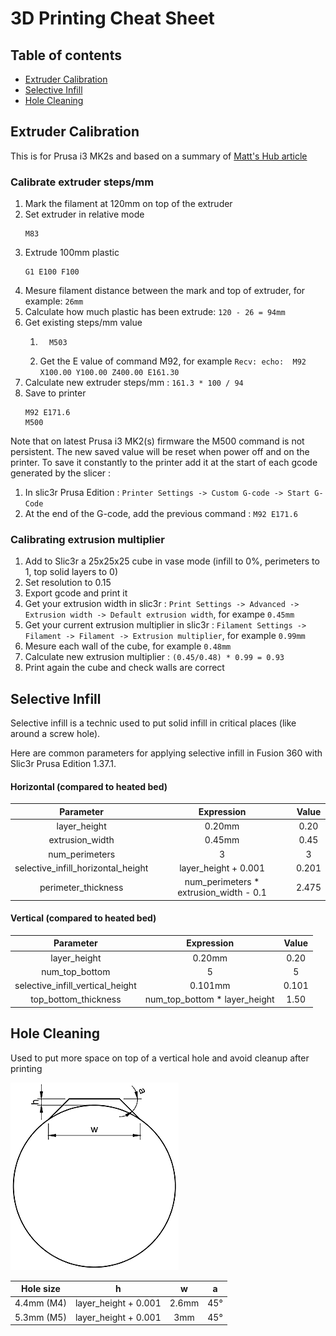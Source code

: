 # 3D Printing Cheat Sheet

## Table of contents
* [Extruder Calibration](#extruder-calibration)
* [Selective Infill](#selective-infill)
* [Hole Cleaning](#hole-cleaning)

## Extruder Calibration
This is for Prusa i3 MK2s and based on a summary of [Matt's Hub article](https://mattshub.com/2017/04/19/extruder-calibration/)

### Calibrate extruder steps/mm

1. Mark the filament at 120mm on top of the extruder
1. Set extruder in relative mode
    ```gcode
    M83
    ```
1. Extrude 100mm plastic
    ```gcode
    G1 E100 F100
    ```
1. Mesure filament distance between the mark and top of extruder, for example: `26mm`
1. Calculate how much plastic has been extrude: `120 - 26 = 94mm`
1. Get existing steps/mm value
    1. ```gcode
         M503
         ```
    1. Get the E value of command M92, for example `Recv: echo:  M92 X100.00 Y100.00 Z400.00 E161.30`
1. Calculate new extruder steps/mm : `161.3 * 100 / 94`
1. Save to printer
    ```gcode
    M92 E171.6
    M500
    ```
Note that on latest Prusa i3 MK2(s) firmware the M500 command is not persistent. The new saved value will be reset when power off and on the printer. To save it constantly to the printer add it at the start of each gcode generated by the slicer :
1. In slic3r Prusa Edition : `Printer Settings -> Custom G-code -> Start G-Code`
1. At the end of the G-code, add the previous command : `M92 E171.6`

### Calibrating extrusion multiplier
1. Add to Slic3r a 25x25x25 cube in vase mode (infill to 0%, perimeters to 1, top solid layers to 0)
1. Set resolution to 0.15
1. Export gcode and print it
1. Get your extrusion width in slic3r : `Print Settings -> Advanced -> Extrusion width -> Default extrusion width`, for exampe `0.45mm`
1. Get your current extrusion multiplier in slic3r : `Filament Settings -> Filament -> Filament -> Extrusion multiplier`, for example `0.99mm`
1. Mesure each wall of the cube, for example `0.48mm`
1. Calculate new extrusion multiplier : `(0.45/0.48) * 0.99 = 0.93`
1. Print again the cube and check walls are correct


## Selective Infill

Selective infill is a technic used to put solid infill in critical places (like around a screw hole).

Here are common parameters for applying selective infill in Fusion 360 with Slic3r Prusa Edition 1.37.1.

#### Horizontal (compared to heated bed)

| Parameter | Expression | Value |
|:---------:|:----------:|:-----:|
| layer_height          | 0.20mm | 0.20 |
| extrusion_width       | 0.45mm | 0.45 |
| num_perimeters        | 3 | 3 |
| selective_infill_horizontal_height | layer_height + 0.001 | 0.201 |
| perimeter_thickness      | num_perimeters * extrusion_width - 0.1 | 2.475 |


#### Vertical (compared to heated bed)

| Parameter | Expression | Value |
|:---------:|:----------:|:-----:|
| layer_height          | 0.20mm | 0.20 |
| num_top_bottom        | 5 | 5 |
| selective_infill_vertical_height   | 0.101mm | 0.101 |
| top_bottom_thickness     | num_top_bottom * layer_height | 1.50 |


## Hole Cleaning

Used to put more space on top of a vertical hole and avoid cleanup after printing

![Hole Cleaning Diagram](img/hole_cleaning_diagram.png)

| Hole size | h | w | a |
|:---:|:---:|:---:|:---:|
| 4.4mm (M4) | layer_height + 0.001 | 2.6mm | 45° |
| 5.3mm (M5) | layer_height + 0.001 | 3mm | 45° |
